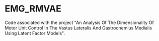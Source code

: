 # EMG_RMVAE
Code associated with the project "An Analysis Of The Dimensionality Of Motor Unit Control In The Vastus Lateralis And Gastrocnemius Medialis Using Latent Factor Models".
